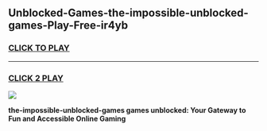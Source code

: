 
## Unblocked-Games-the-impossible-unblocked-games-Play-Free-ir4yb
<h3>
<a href="https://premium76.site?title=the-impossible-unblocked-games&ref=22A">CLICK TO PLAY</a></h3>
<hr>

<h3>
<a href="https://premium76.site?title=the-impossible-unblocked-games&ref=22A">CLICK 2 PLAY</a>
  
</h3>

<a href="https://premium76.site?title=the-impossible-unblocked-games&ref=22A"><img src="https://clearcache.store/games.png"></a>


**the-impossible-unblocked-games games unblocked: Your Gateway to Fun and Accessible Online Gaming**
